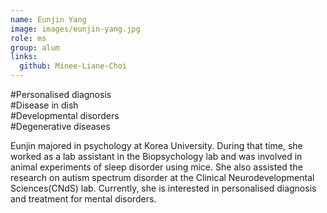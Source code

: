 ```yaml
---
name: Eunjin Yang
image: images/eunjin-yang.jpg
role: ms
group: alum
links:
  github: Minee-Liane-Choi
---
```


#Personalised diagnosis <br>
#Disease in dish <br>
#Developmental disorders <br>
#Degenerative diseases <br>

Eunjin majored in psychology at Korea University. During that time, she worked as a lab assistant in the Biopsychology lab and was involved in animal experiments of sleep disorder using mice. She also assisted the research on autism spectrum disorder at the Clinical Neurodevelopmental Sciences(CNdS) lab. Currently, she is interested in personalised diagnosis and treatment for mental disorders.
